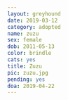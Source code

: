```yaml
---
layout: greyhound
date: 2019-03-12
category: adopted
name: zuzu
sex: female
dob: 2011-05-13
color: brindle
cats: yes
title: Zuzu
pic: zuzu.jpg
pending: yes
doa: 2019-04-22
---
```


